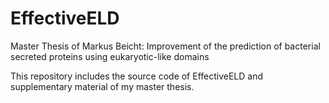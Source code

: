 # EffectiveELD
Master Thesis of Markus Beicht: Improvement of the prediction of bacterial secreted proteins using eukaryotic-like domains

This repository includes the source code of EffectiveELD and supplementary material of my master thesis. 
